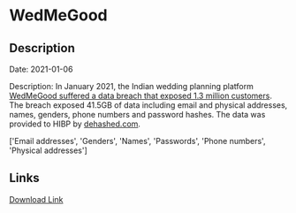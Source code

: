 # WedMeGood

## Description

Date: 2021-01-06

Description:
In January 2021, the Indian wedding planning platform <a href="https://www.thenewsminute.com/article/wedmegood-and-two-more-sites-hacked-103-crore-users-card-data-leaked-140996" target="_blank" rel="noopener">WedMeGood suffered a data breach that exposed 1.3 million customers</a>. The breach exposed 41.5GB of data including email and physical addresses, names, genders, phone numbers and password hashes. The data was provided to HIBP by <a href="https://dehashed.com/" target="_blank" rel="noopener">dehashed.com</a>.


['Email addresses', 'Genders', 'Names', 'Passwords', 'Phone numbers', 'Physical addresses']

## Links

[Download Link](https://link-to.net/1229997/119.26705639392088/dynamic/?r=aHR0cHM6Ly93d3cubWVkaWFmaXJlLmNvbS92aWV3L09SQTRPSk81d21IQkdnVy93ZWRtZWdvb2QuY29tL2ZpbGU=)